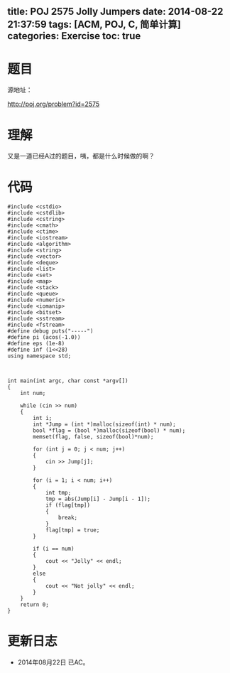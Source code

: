 title: POJ 2575 Jolly Jumpers
date: 2014-08-22 21:37:59
tags: [ACM, POJ, C, 简单计算]
categories: Exercise
toc: true
---
# 题目
源地址：

http://poj.org/problem?id=2575

# 理解
又是一道已经A过的题目，咦，都是什么时候做的啊？

<!-- more -->

# 代码
```
#include <cstdio>
#include <cstdlib>
#include <cstring>
#include <cmath>
#include <ctime>
#include <iostream>
#include <algorithm>
#include <string>
#include <vector>
#include <deque>
#include <list>
#include <set>
#include <map>
#include <stack>
#include <queue>
#include <numeric>
#include <iomanip>
#include <bitset>
#include <sstream>
#include <fstream>
#define debug puts("-----")
#define pi (acos(-1.0))
#define eps (1e-8)
#define inf (1<<28)
using namespace std;



int main(int argc, char const *argv[])
{
    int num;

    while (cin >> num)
    {
        int i;
        int *Jump = (int *)malloc(sizeof(int) * num);
        bool *flag = (bool *)malloc(sizeof(bool) * num);
        memset(flag, false, sizeof(bool)*num);

        for (int j = 0; j < num; j++)
        {
            cin >> Jump[j];
        }

        for (i = 1; i < num; i++)
        {
            int tmp;
            tmp = abs(Jump[i] - Jump[i - 1]);
            if (flag[tmp])
            {
                break;
            }
            flag[tmp] = true;
        }

        if (i == num)
        {
            cout << "Jolly" << endl;
        }
        else
        {
            cout << "Not jolly" << endl;
        }
    }
    return 0;
}
```

# 更新日志
- 2014年08月22日 已AC。